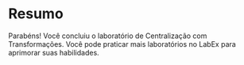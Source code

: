 # Resumo

Parabéns! Você concluiu o laboratório de Centralização com Transformações. Você pode praticar mais laboratórios no LabEx para aprimorar suas habilidades.
